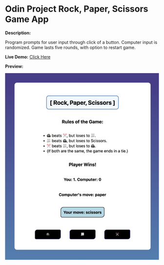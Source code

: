 # Odin Project Rock, Paper, Scissors Game App
  
**Description:**  
  
Program prompts for user input through click of a button. Computer input is randomized. Game lasts five rounds, with option to restart game.  
  
**Live Demo:** [Click Here](https://chaseofthejungle.github.io/js-odin-rock-paper-scissors/Rock%20Paper%20Scissors/)  
  
**Preview:**  
  
![JS Odin Rock Paper Scissors Gameplay](https://github.com/chaseofthejungle/js-odin-rock-paper-scissors/blob/main/odinrpsdemo.png "JS Odin Rock Paper Scissors Gameplay")
